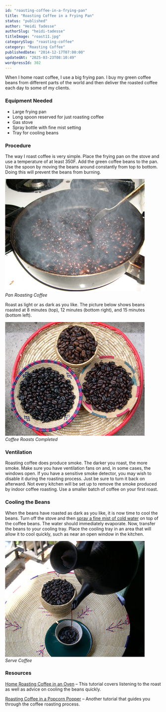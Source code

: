 ```yaml
---
id: "roasting-coffee-in-a-frying-pan"
title: "Roasting Coffee in a Frying Pan"
status: "published"
author: "Heidi Tadesse"
authorSlug: "heidi-tadesse"
titleImage: "roast11.jpg"
categorySlug: "roasting-coffee"
category: "Roasting Coffee"
publishedDate: "2014-12-17T07:00:00"
updatedAt: "2025-03-23T08:10:49"
wordpressId: 302
---
```


When I home roast coffee, I use a big frying pan. I buy my green coffee beans from different parts of the world and then deliver the roasted coffee each day to some of my clients.

### Equipment Needed

-   Large frying pan
-   Long spoon reserved for just roasting coffee
-   Gas stove
-   Spray bottle with fine mist setting
-   Tray for cooling beans

### Procedure

The way I roast coffee is very simple. Place the frying pan on the stove and use a temperature of at least 350F. Add the green coffee beans to the pan. Use the spoon by moving the beans around constantly from top to bottom. Doing this will prevent the beans from burning.

![Pan Roasting Coffee](roast11.jpg)  
*Pan Roasting Coffee*

Roast as light or as dark as you like. The picture below shows beans roasted at 8 minutes (top), 12 minutes (bottom right), and 15 minutes (bottom left).

![Coffee Roasts Completed](roast-done.jpg)  
*Coffee Roasts Completed*

### Ventilation

Roasting coffee does produce smoke. The darker you roast, the more smoke. Make sure you have ventilation fans on and, in some cases, the windows open. If you have a sensitive smoke detector, you may wish to disable it during the roasting process. Just be sure to turn it back on afterward. Not every kitchen will be set up to remove the smoke produced by indoor coffee roasting. Use a smaller batch of coffee on your first roast.

### Cooling the Beans

When the beans have roasted as dark as you like, it is now time to cool the beans. Turn off the stove and then [spray a fine mist of cold water](http://ineedcoffee.com/popper-roasting-tips/) on top of the coffee beans. The water should immediately evaporate. Now, transfer the beans to your cooling tray. Place the cooling tray in an area that will allow it to cool quickly, such as near an open window in the kitchen.

![Serve Coffee](pour450.jpg)  
*Serve Coffee*

### Resources

[Home Roasting Coffee in an Oven](http://ineedcoffee.com/home-roasting-coffee-in-an-oven/) – This tutorial covers listening to the roast as well as advice on cooling the beans quickly.

[Roasting Coffee in a Popcorn Popper](http://ineedcoffee.com/roasting-coffee-in-a-popcorn-popper/) – Another tutorial that guides you through the coffee roasting process.